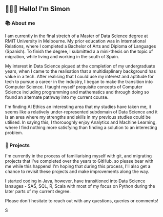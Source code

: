 ## 👨🏽‍💻 Hello! I'm Simon

### 📚 About me 
I am currently in the final stretch of a Master of Data Science degree at RMIT University in Melbourne. My prior education was in International Relations, where I completed a Bachelor of Arts and Diploma of Languages (Spanish). To finish the degree, I submitted a a mini-thesis on the topic of migration, while living  and working in the south of Spain. 

My interest in Data Science piqued at the completion of my undergraduate years, when I came to the realisation that a multidisplinary background has value in a tech. After realising that I could use my interest and aptitude for tech to pursue a career in the industry, I began to make the transition into Computer Science. I taught myself prequisite concepts of Computer Science including programming and mathematics and through doing so found an alternate pathway into my current course.

I'm finding AI Ethics an interesting area that my studies have taken me, it seems like a relatively under-represented subdomain of Data Science and it is an area where my strengths and skills in my previous studies could be utilised. In saying this, I thorouoghly enjoy Analytics and Machine Learning, where I find nothing more satisfying than finding a solution to an interesting problem.

### 🧰 Projects 
I'm currently in the process of familiarising myself with git, and migrating projects that I've completed over the years to GitHub, so please bear with me while this happens! I'm hoping that during this process, I'll also get a chance to revisit these projects and make improvements along the way. 

I started coding in Java, however, have transitioned into Data Science lanauges - SAS, SQL, R, Scala with most of my focus on Python during the later parts of my current degree.

Please don't hesitate to reach out with any questions, queries or comments!

S
